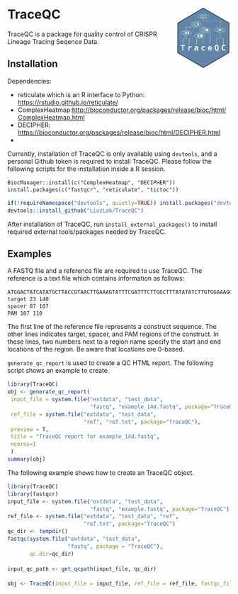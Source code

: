 # TraceQC <img src="man/figures/hexsticker.png" align="right" height="140"/>

TraceQC is a package for quality control of CRISPR Lineage Tracing Seqence Data.

## Installation

Dependencies:
- reticulate which is an R interface to Python: https://rstudio.github.io/reticulate/
- ComplexHeatmap:http://bioconductor.org/packages/release/bioc/html/ComplexHeatmap.html
- DECIPHER: https://bioconductor.org/packages/release/bioc/html/DECIPHER.html
- 
Currently, installation of TraceQC is only available using `devtools`, and a personal Github token is required to install TraceQC. Please follow the following scripts for the installation inside a R session.

```
BiocManager::install(c("ComplexHeatmap", "DECIPHER"))
install.packages(c("fastqcr", "reticulate", "tictoc"))
```

```r
if(!requireNamespace("devtools", quietly=TRUE)) install.packages("devtools")
devtools::install_github("LiuzLab/TraceQC")
```
After installation of TraceQC, run `install_external_packages()` to install required external tools/packages needed by TraceQC.


## Examples

A FASTQ file and a reference file are required to use TraceQC. The reference is a text file which contains information as follows:

```
ATGGACTATCATATGCTTACCGTAACTTGAAAGTATTTCGATTTCTTGGCTTTATATATCTTGTGGAAAGGACGAAACACCGGTAGACGCACCTCCACCCCACAGTGGGGTTAGAGCTAGAAATAGCAAGTTAACCTAAGGCTAGTCCGTTATCAACTTGAA
target 23 140
spacer 87 107
PAM 107 110
```

The first line of the reference file represents a construct sequence. The other lines indicates target, spacer, and PAM regions of the construct. In these lines, two numbers next to a region name specify the start and end locations of the region. Be aware that locations are 0-based.

`generate_qc_report` is used to create a QC HTML report. The following script shows an example to create.

```r
library(TraceQC)
obj <- generate_qc_report(
 input_file = system.file("extdata", "test_data",
                          "fastq", "example_14d.fastq", package="TraceQC"),
 ref_file = system.file("extdata", "test_data",
                        "ref", "ref.txt", package="TraceQC"),
 preview = T,
 title = "TraceQC report for example_14d.fastq",
 ncores=1
 )
summary(obj)
```

The following example shows how to create an TraceQC object.

```r
library(TraceQC)
library(fastqcr)
input_file <- system.file("extdata", "test_data",
                          "fastq", "example.fastq", package="TraceQC")
ref_file <- system.file("extdata", "test_data", "ref",
                        "ref.txt", package="TraceQC")
qc_dir <- tempdir()
fastqc(system.file("extdata", "test_data",
                   "fastq", package = "TraceQC"),
       qc.dir=qc_dir)

input_qc_path <- get_qcpath(input_file, qc_dir)

obj <- TraceQC(input_file = input_file, ref_file = ref_file, fastqc_file = input_qc_path)
```

